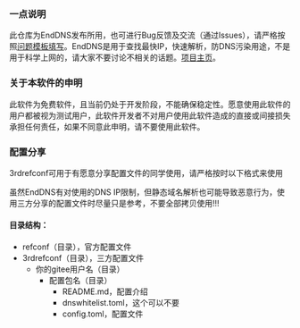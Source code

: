 ### 一点说明
此仓库为EndDNS发布所用，也可进行Bug反馈及交流（通过Issues），请严格按照[问题模板填写](bug_template.txt)。EndDNS是用于查找最快IP，快速解析，防DNS污染用途，不是用于科学上网的，请大家不要讨论不相关的话题。[项目主页](https://www.enddns.com/)。

### 关于本软件的申明
此软件为免费软件，且当前仍处于开发阶段，不能确保稳定性。愿意使用此软件的用户都被视为测试用户，此软件开发者不对用户使用此软件造成的直接或间接损失承担任何责任，如果不同意此申明，请不要使用此软件。

### 配置分享
3rdrefconf可用于有愿意分享配置文件的同学使用，请严格按时以下格式来使用

虽然EndDNS有对使用的DNS IP限制，但静态域名解析也可能导致恶意行为，使用三方分享的配置文件时尽量只是参考，不要全部拷贝使用!!!

#### 目录结构：
- refconf（目录），官方配置文件
- 3rdrefconf（目录），三方配置文件
    + 你的gitee用户名（目录）
        - 配置包名（目录）
            + README.md，配置介绍
            + dnswhitelist.toml，这个可以不要
            + config.toml，配置文件
